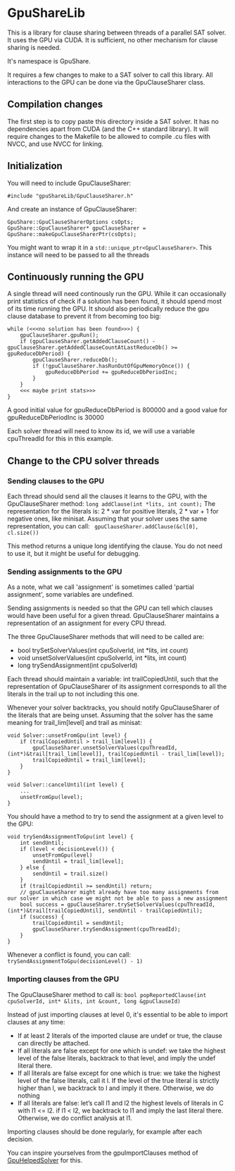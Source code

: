 # GpuShareLib

This is a library for clause sharing between threads of a parallel SAT solver. It uses the GPU via CUDA.
It is sufficient, no other mechanism for clause sharing is needed.

It's namespace is GpuShare.

It requires a few changes to make to a SAT solver to call this library. All interactions to the GPU can be done via the GpuClauseSharer class.

## Compilation changes
The first step is to copy paste this directory inside a SAT solver. It has no dependencies apart from CUDA (and the C++ standard library).
It will require changes to the Makefile to be allowed to compile .cu files with NVCC, and use NVCC for linking.

## Initialization

You will need to include GpuClauseSharer:
```
#include "gpuShareLib/GpuClauseSharer.h"
```

And create an instance of GpuClauseSharer:
```
GpuShare::GpuClauseSharerOptions csOpts;
GpuShare::GpuClauseSharer* gpuClauseSharer = GpuShare::makeGpuClauseSharerPtr(csOpts);
```

You might want to wrap it in a ```std::unique_ptr<GpuClauseSharer>```.
This instance will need to be passed to all the threads


## Continuously running the GPU
A single thread will need continously run the GPU. While it can occasionally print statistics of check if a solution has been found, it should spend most of its time running the GPU.
It should also periodically reduce the gpu clause database to prevent it from becoming too big:

```
while (<<<no solution has been found>>>) {
    gpuClauseSharer.gpuRun();
	if (gpuClauseSharer.getAddedClauseCount() - gpuClauseSharer.getAddedClauseCountAtLastReduceDb() >= gpuReduceDbPeriod) {
        gpuClauseSharer.reduceDb();
        if (!gpuClauseSharer.hasRunOutOfGpuMemoryOnce()) {
            gpuReduceDbPeriod += gpuReduceDbPeriodInc;
        }
    }
    <<< maybe print stats>>>
}
```
A good initial value for gpuReduceDbPeriod is 800000 and a good value for gpuReduceDbPeriodInc is 30000

Each solver thread will need to know its id, we will use a variable cpuThreadId for this in this example.

## Change to the CPU solver threads

### Sending clauses to the GPU
Each thread should send all the clauses it learns to the GPU, with the GpuClauseSharer method: ```long addClause(int *lits, int count);```
The representation for the literals is: 2 * var for positive literals, 2 * var + 1 for negative ones, like minisat.
Assuming that your solver uses the same representation, you can call: ``` gpuClauseSharer.addClause(&cl[0], cl.size())```

This method returns a unique long identifying the clause. You do not need to use it, but it might be useful for debugging.

### Sending assignments to the GPU
As a note, what we call 'assignment' is sometimes called 'partial assignment', some variables are undefined.

Sending assignments is needed so that the GPU can tell which clauses would have been useful for a given thread.
GpuClauseSharer maintains a representation of an assignment for every CPU thread.

The three GpuClauseSharer methods that will need to be called are:
- bool trySetSolverValues(int cpuSolverId, int *lits, int count) 
- void unsetSolverValues(int cpuSolverId, int *lits, int count)
- long trySendAssignment(int cpuSolverId)

Each thread should maintain a variable: int trailCopiedUntil, such that the representation of GpuClauseSharer of its assignment corresponds
to all the literals in the trail up to not including this one.

Whenever your solver backtracks, you should notify GpuClauseSharer of the literals that are being unset. Assuming that the solver has the same meaning for
trail_lim[level] and trail as minisat:

```
void Solver::unsetFromGpu(int level) {
    if (trailCopiedUntil > trail_lim[level]) {
        gpuClauseSharer.unsetSolverValues(cpuThreadId, (int*)&trail[trail_lim[level]], trailCopiedUntil - trail_lim[level]);
        trailCopiedUntil = trail_lim[level];
    }
}

void Solver::cancelUntil(int level) {
    ...
    unsetFromGpu(level);
}
```

You should have a method to try to send the assignment at a given level to the GPU:

```
void trySendAssignmentToGpu(int level) {
    int sendUntil;
    if (level < decisionLevel()) {
        unsetFromGpu(level)
        sendUntil = trail_lim[level];
    } else {
        sendUntil = trail.size()
    }
    if (trailCopiedUntil >= sendUntil) return;
    // gpuClauseSharer might already have too many assignments from our solver in which case we might not be able to pass a new assignment 
    bool success = gpuClauseSharer.trySetSolverValues(cpuThreadId, (int*)&trail[trailCopiedUntil], sendUntil - trailCopiedUntil);
    if (success) {
        trailCopiedUntil = sendUntil;
        gpuClauseSharer.trySendAssignment(cpuThreadId);
    }
}
```

Whenever a conflict is found, you can call: ```trySendAssignmentToGpu(decisionLevel() - 1)```


### Importing clauses from the GPU
The GpuClauseSharer method to call is: ``` bool popReportedClause(int cpuSolverId, int* &lits, int &count, long &gpuClauseId) ```

Instead of just importing clauses at level 0, it's essential to be able to import clauses at any time:

- If at least 2 literals of the imported clause are undef or true, the clause can directly be attached.
- If all literals are false except for one which is undef: we take the highest level of the false literals, backtrack to that level, and imply the undef literal there.
- If all literals are false except for one which is true: we take the highest level of the false literals, call it l. 
If the level of the true literal is strictly higher than l, we backtrack to l and imply it there. Otherwise, we do nothing
- If all literals are false: let’s call l1 and l2 the highest levels of literals in C with l1 <= l2.
if l1 < l2, we backtrack to l1 and imply the last literal there. Otherwise, we do conflict analysis at l1.

Importing clauses should be done regularly, for example after each decision.

You can inspire yourselves from the gpuImportClauses method of [GpuHelpedSolver](../gpu/GpuHelpedSolver.cc) for this.

